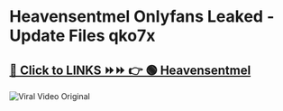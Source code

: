 
 # Heavensentmel Onlyfans Leaked - Update Files qko7x

## <h2><a href="https://clipsfans.com/Heavensentmel&ref=git">🔗 Click to LINKS ⏩⏩ 👉 🟢 Heavensentmel </a></h2>

<a href="https://clipsfans.com/Heavensentmel&ref=git" rel="nofollow" data-target="animated-image.originalLink"><img src="https://i.ibb.co.com/xMMVF88/686577567.gif" alt="Viral Video Original" style="max-width: 100%; display: inline-block;" data-target="animated-image.originalImage"></a>

